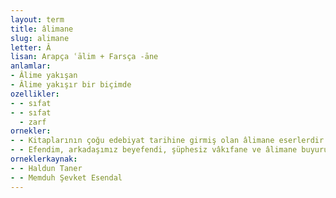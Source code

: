 ```yaml
---
layout: term
title: âlimane
slug: alimane
letter: Â
lisan: Arapça ʿālim + Farsça -āne
anlamlar:
- Âlime yakışan
- Âlime yakışır bir biçimde
ozellikler:
- - sıfat
- - sıfat
  - zarf
ornekler:
- - Kitaplarının çoğu edebiyat tarihine girmiş olan âlimane eserlerdir.
- - Efendim, arkadaşımız beyefendi, şüphesiz vâkıfane ve âlimane buyuruyorlar, istifade ediyoruz.
orneklerkaynak:
- - Haldun Taner
- - Memduh Şevket Esendal
---
```


